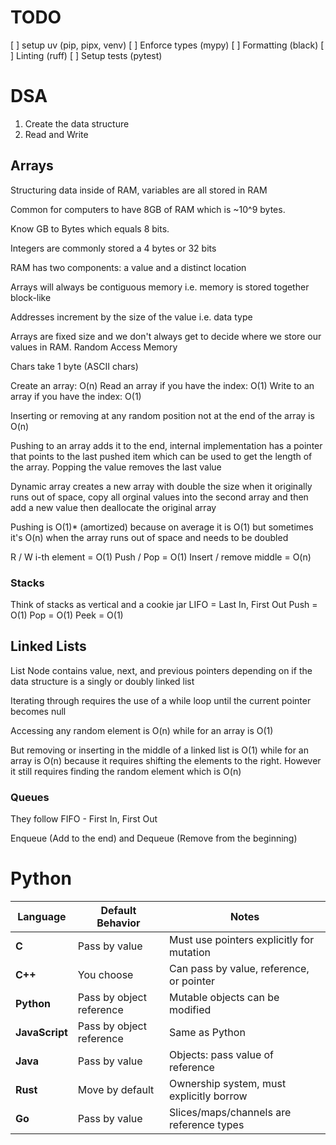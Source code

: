 # TODO
[ ] setup uv (pip, pipx, venv)
[ ] Enforce types (mypy)
[ ] Formatting (black)
[ ] Linting (ruff)
[ ] Setup tests (pytest)

# DSA
1. Create the data structure
2. Read and Write


## Arrays
Structuring data inside of RAM, variables are all stored in RAM

Common for computers to have 8GB of RAM which is ~10^9 bytes.

Know GB to Bytes which equals 8 bits.

Integers are commonly stored a 4 bytes or 32 bits

RAM has two components: a value and a distinct location

Arrays will always be contiguous memory i.e. memory is stored together block-like

Addresses increment by the size of the value i.e. data type

Arrays are fixed size and we don't always get to decide where we store our values in RAM. Random Access Memory

Chars take 1 byte (ASCII chars)

Create an array: O(n)
Read an array if you have the index: O(1)
Write to an array if you have the index: O(1)

Inserting or removing at any random position not at the end of the array is O(n)

Pushing to an array adds it to the end, internal implementation has a pointer that points to the last pushed item which can be used to get the length of the array. Popping the value removes the last value

Dynamic array creates a new array with double the size when it originally runs out of space, copy all orginal values into the second array and then add a new value then deallocate the original array

Pushing is O(1)* (amortized) because on average it is O(1) but sometimes it's O(n) when the array runs out of space and needs to be doubled

R / W i-th element = O(1)
Push / Pop = O(1)
Insert / remove middle = O(n)

### Stacks
Think of stacks as vertical and a cookie jar
LIFO = Last In, First Out
Push = O(1)
Pop = O(1)
Peek = O(1)

## Linked Lists
List Node contains value, next, and previous pointers depending on if the data structure is a singly or doubly linked list

Iterating through requires the use of a while loop until the current pointer becomes null

Accessing any random element is O(n) while for an array is O(1)

But removing or inserting in the middle of a linked list is O(1) while for an array is O(n) because it requires shifting the elements to the right. However it still requires finding the random element which is O(n) 

### Queues

They follow FIFO - First In, First Out

Enqueue (Add to the end) and Dequeue (Remove from the beginning)



# Python

| Language | Default Behavior | Notes |
|----------|-----------------|-------|
| **C** | Pass by value | Must use pointers explicitly for mutation |
| **C++** | You choose | Can pass by value, reference, or pointer |
| **Python** | Pass by object reference | Mutable objects can be modified |
| **JavaScript** | Pass by object reference | Same as Python |
| **Java** | Pass by value | Objects: pass value of reference |
| **Rust** | Move by default | Ownership system, must explicitly borrow |
| **Go** | Pass by value | Slices/maps/channels are reference types |